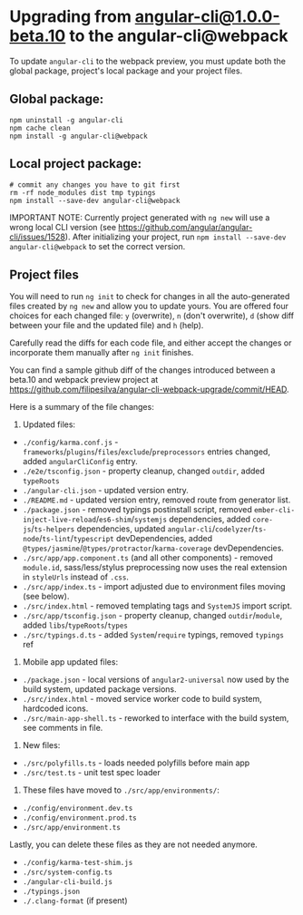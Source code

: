 # Upgrading from angular-cli@1.0.0-beta.10 to the angular-cli@webpack

To update `angular-cli` to the webpack preview, you must update both the global package, project's local package and your project files.

## Global package:
```
npm uninstall -g angular-cli
npm cache clean
npm install -g angular-cli@webpack
```

## Local project package:
```
# commit any changes you have to git first
rm -rf node_modules dist tmp typings
npm install --save-dev angular-cli@webpack
```

IMPORTANT NOTE: 
Currently project generated with `ng new` will use a wrong local CLI version (see https://github.com/angular/angular-cli/issues/1528). After initializing your project, run `npm install --save-dev angular-cli@webpack` to set the correct version.

## Project files

You will need to run `ng init` to check for changes in all the auto-generated files created by `ng new` and allow you to update yours. You are offered four choices for each changed file: `y` (overwrite), `n` (don't overwrite), `d` (show diff between your file and the updated file) and `h` (help).

Carefully read the diffs for each code file, and either accept the changes or incorporate them manually after `ng init` finishes.

You can find a sample github diff of the changes introduced between a beta.10 and webpack preview project at https://github.com/filipesilva/angular-cli-webpack-upgrade/commit/HEAD.

Here is a summary of the file changes:

1. Updated files:
  * `./config/karma.conf.js` - `frameworks`/`plugins`/`files`/`exclude`/`preprocessors` entries changed, added `angularCliConfig` entry.
  * `./e2e/tsconfig.json` - property cleanup, changed `outdir`, added `typeRoots`
  * `./angular-cli.json` - updated version entry.
  * `./README.md` - updated version entry, removed route from generator list.
  * `./package.json` - removed typings postinstall script, removed `ember-cli-inject-live-reload`/`es6-shim`/`systemjs` dependencies, added `core-js`/`ts-helpers` dependencies, updated `angular-cli`/`codelyzer`/`ts-node`/`ts-lint`/`typescript` devDependencies, added `@types/jasmine`/`@types/protractor`/`karma-coverage` devDependencies.
  * `./src/app/app.component.ts` (and all other components) - removed `module.id`, sass/less/stylus preprocessing now uses the real extension in `styleUrls` instead of `.css`.
  * `./src/app/index.ts` - import adjusted due to environment files moving (see below).
  * `./src/index.html` - removed templating tags and `SystemJS` import script.
  * `./src/app/tsconfig.json` - property cleanup, changed `outdir`/`module`, added `libs`/`typeRoots`/`types`
  * `./src/typings.d.ts` - added `System`/`require` typings, removed `typings` ref
1. Mobile app updated files:
  * `./package.json` - local versions of `angular2-universal` now used by the build system, updated package versions.
  * `./src/index.html` - moved service worker code to build system, hardcoded icons.   
  * `./src/main-app-shell.ts` - reworked to interface with the build system, see comments in file.
1. New files:
  * `./src/polyfills.ts` - loads needed polyfills before main app
  * `./src/test.ts` - unit test spec loader
1. These files have moved to `./src/app/environments/`:
  * `./config/environment.dev.ts`
  * `./config/environment.prod.ts`
  * `./src/app/environment.ts`

Lastly, you can delete these files as they are not needed anymore.
  * `./config/karma-test-shim.js`
  * `./src/system-config.ts`
  * `./angular-cli-build.js`
  * `./typings.json`
  * `./.clang-format` (if present)